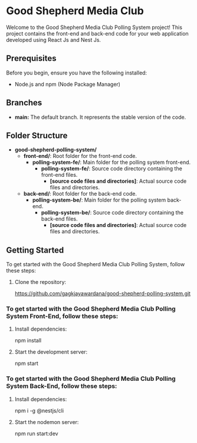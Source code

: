 # Good Shepherd Media Club

Welcome to the Good Shepherd Media Club Polling System project! This project contains the front-end and back-end code for your web application developed using React Js and Nest Js.

## Prerequisites

Before you begin, ensure you have the following installed:

- Node.js and npm (Node Package Manager)

## Branches

- **main:** The default branch. It represents the stable version of the code.


## Folder Structure
- **good-shepherd-polling-system/**
    - **front-end/**: Root folder for the front-end code.
        - **polling-system-fe/**: Main folder for the polling system front-end.
            - **polling-system-fe/**: Source code directory containing the front-end files.
                - **[source code files and directories]**: Actual source code files and directories.
    - **back-end/**: Root folder for the back-end code.
        - **polling-system-be/**: Main folder for the polling system back-end.
            - **polling-system-be/**: Source code directory containing the back-end files.
                - **[source code files and directories]**: Actual source code files and directories.
           


## Getting Started

To get started with the Good Shepherd Media Club Polling System, follow these steps:

1. Clone the repository:

   https://github.com/gagkjayawardana/good-shepherd-polling-system.git

### To get started with the Good Shepherd Media Club Polling System Front-End, follow these steps:
   
1. Install dependencies:

   npm install

2. Start the development server:

   npm start

### To get started with the Good Shepherd Media Club Polling System Back-End, follow these steps:

1. Install dependencies:

   npm i -g @nestjs/cli

2. Start the nodemon server:

   npm run start:dev

